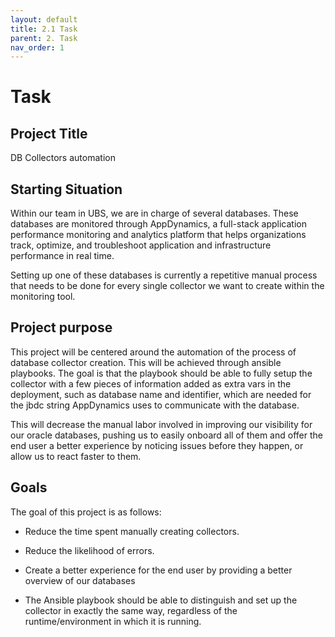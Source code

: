 ```yaml
---
layout: default
title: 2.1 Task 
parent: 2. Task
nav_order: 1
---
```


# Task

## Project Title

DB Collectors automation

## Starting Situation

Within our team in UBS, we are in charge of several databases. These databases are monitored through AppDynamics, a full-stack application performance monitoring and analytics platform that helps organizations track, optimize, and troubleshoot application and infrastructure performance in real time.

Setting up one of these databases is currently a repetitive manual process that needs to be done for every single collector we want to create within the monitoring tool.

## Project purpose

This project will be centered around the automation of the process of database collector creation. This will be achieved through ansible playbooks. The goal is that the playbook should be able to fully setup the collector with a few pieces of information added as extra vars in the deployment, such as database name and identifier, which are needed for the jbdc string AppDynamics uses to communicate with the database.

This will decrease the manual labor involved in improving our visibility for our oracle databases, pushing us to easily onboard all of them and offer the end user a better experience by noticing issues before they happen, or allow us to react faster to them.

## Goals

The goal of this project is as follows:

- Reduce the time spent manually creating collectors.

- Reduce the likelihood of errors.

- Create a better experience for the end user by providing a better overview of our databases
 
- The Ansible playbook should be able to distinguish and set up the collector in exactly the same way, regardless of the runtime/environment in which it is running.